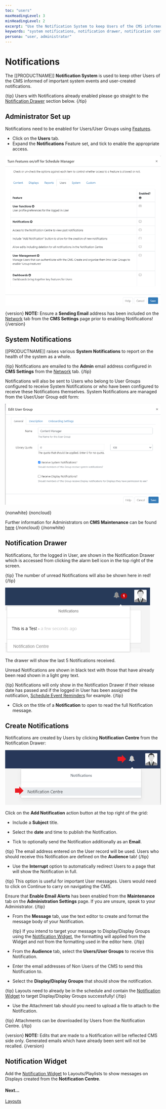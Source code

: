 ```yaml
---
toc: "users"
maxHeadingLevel: 3
minHeadingLevel: 2
excerpt: "Use the Notification System to keep Users of the CMS informed of important system events"
keywords: "system notifications, notification drawer, notification centre"
persona: "user, administrator"
---
```


# Notifications

The [[PRODUCTNAME]] **Notification System** is used to keep other Users of the CMS informed of important system events and user-created notifications.

{tip}
Users with Notifications already enabled please go straight to the [Notification Drawer](users_notifications.html#content-notification-drawer) section below.
{/tip}

## Administrator Set up

Notifications need to be enabled for Users/User Groups using [Features](users_features_and_sharing.html).

- Click on the **Users** tab.
- Expand the **Notifications** Feature set, and tick to enable the appropriate access.

![Notification Features](img/v4_users_notification_feature.png)

{version}
**NOTE:** Ensure a **Sending Email** address has been included on the [Network](tour_cms_settings.html#content-network) tab from the **CMS Settings** page prior to enabling Notifications!
{/version}

## System Notifications

[[PRODUCTNAME]] raises various **System Notifications** to report on the health of the system as a whole. 

{tip}
Notifications are emailed to the **Admin** email address configured in **CMS Settings** from the [Network](tour_cms_settings.html#content-network) tab. 
{/tip}

Notifications will also be sent to Users who belong to User Groups configured to receive System Notifications or who have been configured to receive these Notifications themselves. System Notifications are managed from the User/User Group edit form:

![System Notifications](img/v4_users_notifications_system.png)



{nonwhite}
{noncloud}

Further information for Administrators on **CMS Maintenance** can be found [here](/docs/setup/xibo-maintenance.html)
{/noncloud}
{/nonwhite}

## Notification Drawer

Notifications, for the logged in User, are shown in the Notification Drawer which is accessed from clicking the alarm bell icon in the top right of the screen.

{tip}
The number of unread Notifications will also be shown here in red!
{/tip}

![Users Notification Bell](img/v4_users_notification_bell.png)

The drawer will show the last 5 Notifications received. 

Unread Notifications are shown in black text with those that have already been read shown in a light grey text.

{tip}
Notifications will only show in the Notification Drawer if their release date has passed and if the logged in User has been assigned the notification, [Schedule Event Reminders](scheduling_events.html#content-reminders) for example.
{/tip}

- Click on the title of a **Notification** to open to read the full Notification message.


## Create Notifications

Notifications are created by Users by clicking **Notification Centre** from the Notification Drawer:

![Notification Centre](img/v4_users_notification_centre.png)



Click on the **Add Notification** action button at the top right of the grid:

- Include a **Subject** title.

- Select the **date** and time to publish the Notification.

- Tick to optionally send the Notification additionally as an **Email**.

{tip}
The email address entered on the User record will be used. Users who should receive this Notification are defined on the **Audience** tab!
{/tip}

- Use the **Interrupt** option to automatically redirect Users to a page that will show the Notification in full. 

{tip}
This option is useful for important User messages. Users would need to click on Continue to carry on navigating the CMS.

Ensure that **Enable Email Alerts** has been enabled from the **Maintenance** tab on the **Administration Settings** page. If you are unsure, speak to your Administrator.
{/tip}

- From the **Message** tab, use the text editor to create and format the message body of your Notification.

  {tip}
  If you intend to target your message to Display/Display Groups using the [Notification Widget](media_module_notifications.html), the formatting will applied from the Widget and not from the formatting used in the editor here.
  {/tip}

- From the **Audience** tab, select the **Users/User Groups** to receive this Notification.

- Enter the email addresses of Non Users of the CMS to send this Notification to.
- Select the **Display/Display Groups** that should show the notification. 

{tip}
Layouts need to already be in the schedule and contain the [Notification Widget](media_module_notifications.html) to target Display/Display Groups successfully!
{/tip}

- Use the Attachment tab should you need to upload a file to attach to the Notification.

{tip}
Attachments can be downloaded by Users from the Notification Centre.
{/tip}

{version}
**NOTE:** Edits that are made to a Notification will be reflected CMS side only. Generated emails which have already been sent will not be recalled.
{/version}

## Notification Widget

Add the [Notification Widget](media_module_notifications.html) to Layouts/Playlists to show messages on Displays created from the **Notification Centre**.

#### Next...

[Layouts](layouts.html)
